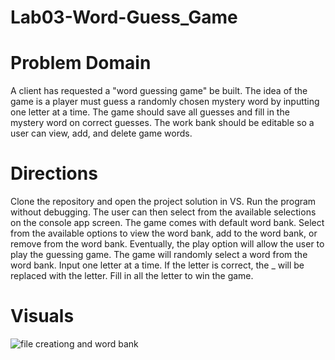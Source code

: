 # Lab03-Word-Guess_Game

# Problem Domain
A client has requested a "word guessing game" be built. The idea of the game is a player must guess a randomly chosen mystery word by inputting one letter at a time. The game should save all guesses and fill in the mystery word on correct guesses. The work bank should be editable so a user can view, add, and delete game words.

# Directions
Clone the repository and open the project solution in VS. Run the program without debugging. The user can then select from the available selections on the console app screen. The game comes with default word bank. Select from the available options to view the word bank, add to the word bank, or remove from the word bank. Eventually, the play option will allow the user to play the guessing game. The game will randomly select a word from the word bank. Input one letter at a time. If the letter is correct, the _ will be replaced with the letter. Fill in all the letter to win the game.

# Visuals

![file creationg and word bank](https://user-images.githubusercontent.com/17580143/46922878-400e0380-cfc4-11e8-8c4e-36cbb984501e.png)
